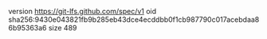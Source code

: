 version https://git-lfs.github.com/spec/v1
oid sha256:9430e043821fb9b285eb43dce4ecddbb0f1cb987790c017acebdaa86b95363a6
size 489
